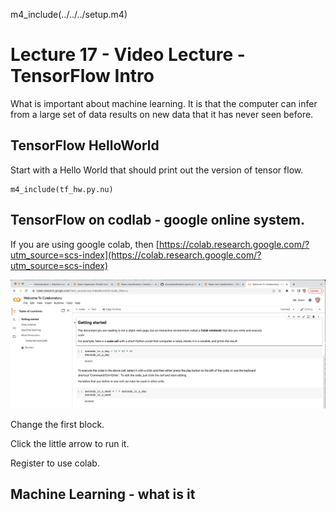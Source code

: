 
m4_include(../../../setup.m4)

# Lecture 17 - Video Lecture - TensorFlow Intro

What is important about machine learning. 
It is that the computer can infer from a large set of data
results on new data that it has never seen before.

## TensorFlow HelloWorld

Start with a Hello World that should print out 
the version of tensor flow.

```
m4_include(tf_hw.py.nu)
```

## TensorFlow on codlab - google online system.

If you are using google colab, then [https://colab.research.google.com/?utm_source=scs-index](https://colab.research.google.com/?utm_source=scs-index)

![colab.01.png](colab.01.png)

Change the first block.

Click the little arrow to run it.

Register to use colab.

## Machine Learning - what is it


